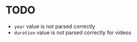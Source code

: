 # TODO

- `year` value is not parsed correctly
- `duration` value is not parsed correctly for videos
